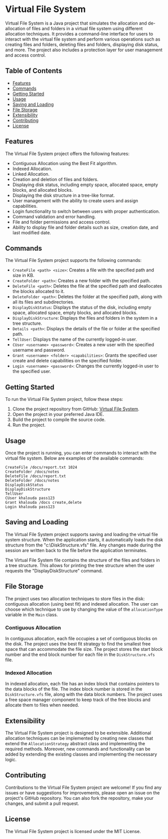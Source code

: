 # Virtual File System

Virtual File System is a Java project that simulates the allocation and de-allocation of files and folders in a virtual file system using different allocation techniques. It provides a command-line interface for users to interact with the virtual file system and perform various operations such as creating files and folders, deleting files and folders, displaying disk status, and more. The project also includes a protection layer for user management and access control.

## Table of Contents

- [Features](#features)
- [Commands](#commands)
- [Getting Started](#getting-started)
- [Usage](#usage)
- [Saving and Loading](#saving-and-loading)
- [File Storage](#file-storage)
- [Extensibility](#extensibility)
- [Contributing](#contributing)
- [License](#license)

## Features

The Virtual File System project offers the following features:

- Contiguous Allocation using the Best Fit algorithm.
- Indexed Allocation.
- Linked Allocation.
- Creation and deletion of files and folders.
- Displaying disk status, including empty space, allocated space, empty blocks, and allocated blocks.
- Displaying the disk structure in a tree-like format.
- User management with the ability to create users and assign capabilities.
- Login functionality to switch between users with proper authentication.
- Command validation and error handling.
- File and folder permissions and access control.
- Ability to display file and folder details such as size, creation date, and last modified date.

## Commands

The Virtual File System project supports the following commands:

- `CreateFile <path> <size>`: Creates a file with the specified path and size in KB.
- `CreateFolder <path>`: Creates a new folder with the specified path.
- `DeleteFile <path>`: Deletes the file at the specified path and deallocates the blocks allocated to it.
- `DeleteFolder <path>`: Deletes the folder at the specified path, along with all its files and subdirectories.
- `DisplayDiskStatus`: Displays the status of the disk, including empty space, allocated space, empty blocks, and allocated blocks.
- `DisplayDiskStructure`: Displays the files and folders in the system in a tree structure.
- `Details <path>`: Displays the details of the file or folder at the specified path.
- `TellUser`: Displays the name of the currently logged-in user.
- `CUser <username> <password>`: Creates a new user with the specified username and password.
- `Grant <username> <folder> <capabilities>`: Grants the specified user create and delete capabilities on the specified folder.
- `Login <username> <password>`: Changes the currently logged-in user to the specified user.


## Getting Started

To run the Virtual File System project, follow these steps:

1. Clone the project repository from GitHub: [Virtual File System](https://github.com/KhaledAshrafH/Virtual-File-System).
2. Open the project in your preferred Java IDE.
3. Build the project to compile the source code.
4. Run the project.

## Usage

Once the project is running, you can enter commands to interact with the virtual file system. Below are examples of the available commands:
```
CreateFile /docs/report.txt 1024
CreateFolder /docs/notes
DeleteFile /docs/report.txt
DeleteFolder /docs/notes
DisplayDiskStatus
DisplayDiskStructure
TellUser
CUser khalouda pass123
Grant khalouda /docs create,delete
Login khalouda pass123
```

## Saving and Loading

The Virtual File System project supports saving and loading the virtual file system structure. When the application starts, it automatically loads the disk structure from the "c:\DiskStructure.vfs" file. Any changes made during the session are written back to the file before the application terminates.

The Virtual File System file contains the structure of the files and folders in a tree structure. This allows for printing the tree structure when the user requests the "DisplayDiskStructure" command.

## File Storage

The project uses two allocation techniques to store files in the disk: contiguous allocation (using best fit) and indexed allocation. The user can choose which technique to use by changing the value of the `allocationType` variable in the `Main` class.

### Contiguous Allocation

In contiguous allocation, each file occupies a set of contiguous blocks on the disk. The project uses the best fit strategy to find the smallest free space that can accommodate the file size. The project stores the start block number and the end block number for each file in the `DiskStructure.vfs` file.

### Indexed Allocation

In indexed allocation, each file has an index block that contains pointers to the data blocks of the file. The index block number is stored in the `DiskStructure.vfs` file, along with the data block numbers. The project uses a free space manager component to keep track of the free blocks and allocate them to files when needed.
## Extensibility

The Virtual File System project is designed to be extensible. Additional allocation techniques can be implemented by creating new classes that extend the `AllocationStrategy` abstract class and implementing the required methods. Moreover, new commands and functionality can be added by extending the existing classes and implementing the necessary logic.

## Contributing

Contributions to the Virtual File System project are welcome! If you find any issues or have suggestions for improvements, please open an issue on the project's GitHub repository. You can also fork the repository, make your changes, and submit a pull request.

## License

The Virtual File System project is licensed under the MIT License.
